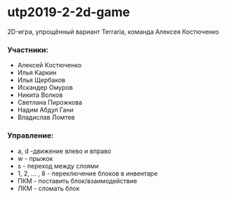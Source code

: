 # utp2019-2-2d-game
2D-игра, упрощённый вариант Terraria, команда Алексея Костюченко


### Участники:
* Алексей Костюченко
* Илья Каркин
* Илья Щербаков
* Искандер Омуров
* Никита Волков
* Светлана Пирожкова
* Надим Абдул Гани
* Владислав Ломтев



### Управление:
* a, d -движение влево и вправо
* w - прыжок
* s - переход между слоями
* 1, 2, ... , 8 - переключение блоков в инвентаре
* ПКМ - поставить блок/взаимодействие
* ЛКМ - сломать блок
